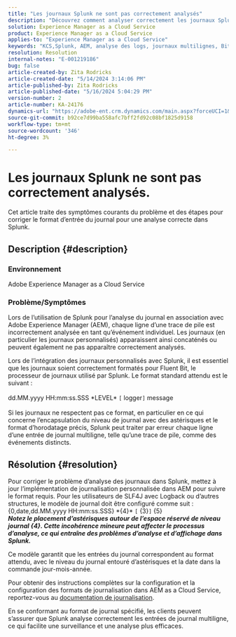 ```yaml
---
title: "Les journaux Splunk ne sont pas correctement analysés"
description: "Découvrez comment analyser correctement les journaux Splunk sans formats de journaux personnalisés incorrects dans Adobe Experience Manager as a Cloud Service."
solution: Experience Manager as a Cloud Service
product: Experience Manager as a Cloud Service
applies-to: "Experience Manager as a Cloud Service"
keywords: "KCS,Splunk, AEM, analyse des logs, journaux multilignes, Bit fluide, format de journal, trace de pile, configuration de journal"
resolution: Resolution
internal-notes: "E-001219186"
bug: false
article-created-by: Zita Rodricks
article-created-date: "5/14/2024 3:14:06 PM"
article-published-by: Zita Rodricks
article-published-date: "5/16/2024 5:04:29 PM"
version-number: 2
article-number: KA-24176
dynamics-url: "https://adobe-ent.crm.dynamics.com/main.aspx?forceUCI=1&pagetype=entityrecord&etn=knowledgearticle&id=91f29598-0412-ef11-9f8a-6045bd03c412"
source-git-commit: b92ce7d99ba558afc7bff2fd92c08bf1825d9158
workflow-type: tm+mt
source-wordcount: '346'
ht-degree: 3%

---
```


# Les journaux Splunk ne sont pas correctement analysés.


Cet article traite des symptômes courants du problème et des étapes pour corriger le format d’entrée du journal pour une analyse correcte dans Splunk.

## Description {#description}


### <b>Environnement</b>

Adobe Experience Manager as a Cloud Service



### <b>Problème/Symptômes</b>

Lors de l’utilisation de Splunk pour l’analyse du journal en association avec Adobe Experience Manager (AEM), chaque ligne d’une trace de pile est incorrectement analysée en tant qu’événement individuel. Les journaux (en particulier les journaux personnalisés) apparaissent ainsi concaténés ou peuvent également ne pas apparaître correctement analysés.

Lors de l’intégration des journaux personnalisés avec Splunk, il est essentiel que les journaux soient correctement formatés pour Fluent Bit, le processeur de journaux utilisé par Splunk. Le format standard attendu est le suivant :
<br><br>dd.MM.yyyy HH:mm:ss.SSS \*LEVEL\* `[` logger`]`  message<br><br>
Si les journaux ne respectent pas ce format, en particulier en ce qui concerne l’encapsulation du niveau de journal avec des astérisques et le format d’horodatage précis, Splunk peut traiter par erreur chaque ligne d’une entrée de journal multiligne, telle qu’une trace de pile, comme des événements distincts.


## Résolution {#resolution}


Pour corriger le problème d’analyse des journaux dans Splunk, mettez à jour l’implémentation de journalisation personnalisée dans AEM pour suivre le format requis. Pour les utilisateurs de SLF4J avec Logback ou d’autres structures, le modèle de journal doit être configuré comme suit :
<br>{0,date,dd.MM.yyyy HH:mm:ss.SSS} \*{4}\* `[` {3}`]`  {5}<br>
<b>*Notez le placement d’astérisques autour de l’espace réservé de niveau journal {4}. Cette incohérence mineure peut affecter le processus d’analyse, ce qui entraîne des problèmes d’analyse et d’affichage dans Splunk.</b>*

Ce modèle garantit que les entrées du journal correspondent au format attendu, avec le niveau du journal entouré d’astérisques et la date dans la commande jour-mois-année.

Pour obtenir des instructions complètes sur la configuration et la configuration des formats de journalisation dans AEM as a Cloud Service, reportez-vous au [documentation de journalisation](https://experienceleague.adobe.com/docs/experience-manager-cloud-service/content/implementing/developing/logging.html?lang=en).

En se conformant au format de journal spécifié, les clients peuvent s’assurer que Splunk analyse correctement les entrées de journal multiligne, ce qui facilite une surveillance et une analyse plus efficaces.
